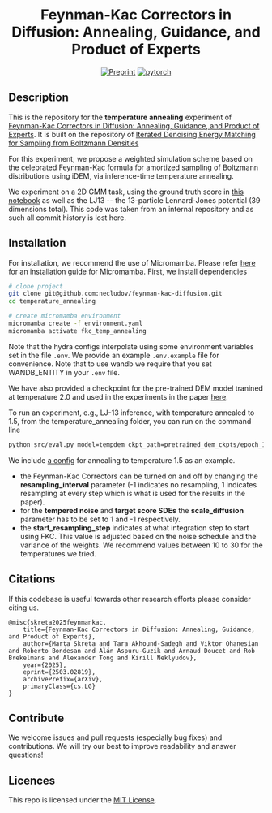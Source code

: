 <div align="center">

# Feynman-Kac Correctors in Diffusion: Annealing, Guidance, and Product of Experts

[![Preprint](http://img.shields.io/badge/paper-arxiv.2402.06121-B31B1B.svg)](https://arxiv.org/pdf/2503.02819)
[![pytorch](https://img.shields.io/badge/PyTorch_2.0.0+-ee4c2c?logo=pytorch&logoColor=white)](https://pytorch.org/get-started/locally/)

</div>

## Description

This is the repository for the **temperature annealing** experiment of [Feynman-Kac Correctors in Diffusion: Annealing, Guidance, and Product of Experts](https://arxiv.org/pdf/2503.02819).
It is built on the repository of [Iterated Denoising Energy Matching for Sampling from Boltzmann Densities](https://github.com/jarridrb/DEM/tree/main)

For this experiment, we propose a weighted simulation scheme based on the celebrated Feynman-Kac formula for amortized sampling of Boltzmann distributions using iDEM,
via inference-time temperature annealing.

We experiment on a 2D GMM task, using the ground truth score in [this notebook](https://github.com/necludov/feynman-kac-diffusion/blob/boltzmann_sampling_public/runner/notebooks/gmm_temp_annealed_birth_death.ipynb) as well as the LJ13 -- the 13-particle Lennard-Jones potential (39 dimensions total).
This code was taken from an internal repository and as such all commit history is lost here.

## Installation

For installation, we recommend the use of Micromamba. Please refer [here](https://mamba.readthedocs.io/en/latest/installation/micromamba-installation.html) for an installation guide for Micromamba.
First, we install dependencies

```bash
# clone project
git clone git@github.com:necludov/feynman-kac-diffusion.git
cd temperature_annealing

# create micromamba environment
micromamba create -f environment.yaml
micromamba activate fkc_temp_annealing

```

Note that the hydra configs interpolate using some environment variables set in the file `.env`. We provide
an example `.env.example` file for convenience. Note that to use wandb we require that you set WANDB_ENTITY in your
`.env` file.

We have also provided a checkpoint for the pre-trained DEM model tranined at temperature 2.0 and used in the experiments in the paper [here](https://github.com/necludov/feynman-kac-diffusion/blob/boltzmann_sampling_public/runner/pretrained_dem_ckpts/epoch_179.ckpt).

To run an experiment, e.g., LJ-13 inference, with temperature annealed to 1.5, from the temperature_annealing folder, you can run on the command line

```bash
python src/eval.py model=tempdem ckpt_path=pretrained_dem_ckpts/epoch_179.ckpt experiment=lj13_tempdem_1.5
```

We include [a config](https://github.com/necludov/feynman-kac-diffusion/blob/boltzmann_sampling_public/runner/configs/experiment/lj13_tempdem_1.5.yaml) for annealing to temperature 1.5 as an example.
- the Feynman-Kac Correctors can be turned on and off by changing the **resampling_interval** parameter
(-1 indicates no resampling, 1 indicates resampling at every step which is what is used for the results in the paper).
- for the **tempered noise** and **target score SDEs** the **scale_diffusion** parameter has
to be set to 1 and -1 respectively.
- the **start_resampling_step** indicates at what integration step to start using FKC. This value is adjusted based on the noise schedule and the variance of
the weights. We recommend values between 10 to 30 for the temperatures we tried.

## Citations

If this codebase is useful towards other research efforts please consider citing us.

```
@misc{skreta2025feynmankac,
    title={Feynman-Kac Correctors in Diffusion: Annealing, Guidance, and Product of Experts},
    author={Marta Skreta and Tara Akhound-Sadegh and Viktor Ohanesian and Roberto Bondesan and Alán Aspuru-Guzik and Arnaud Doucet and Rob Brekelmans and Alexander Tong and Kirill Neklyudov},
    year={2025},
    eprint={2503.02819},
    archivePrefix={arXiv},
    primaryClass={cs.LG}
}
```

## Contribute

We welcome issues and pull requests (especially bug fixes) and contributions.
We will try our best to improve readability and answer questions!

## Licences

This repo is licensed under the [MIT License](https://opensource.org/license/mit/).
